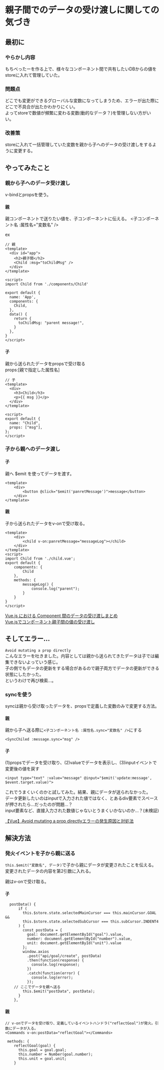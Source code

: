
# 親子間でのデータの受け渡しに関しての気づき

## 最初に

### やらかし内容
もちべったーを作る上で、様々なコンポーネント間で共有したいDBからの値をstoreに入れて管理していた。

### 問題点
どこでも変更ができるグローバルな変数になってしまうため、エラーが出た際にどこで不具合が出たかわかりにくい。  
よってstoreで数値が頻繁に変わる変数(動的なデータ？)を管理しない方がいい。

### 改善策
storeに入れて一括管理していた変数を親から子へのデータの受け渡しをするように変更する。  

## やってみたこと

### 親から子へのデータ受け渡し
v-bindとpropsを使う。 

#### 親

親コンポーネントで送りたい値を、子コンポーネントに伝える。 
 <子コンポーネント名 :属性名="変数名" />   

ex  
```
// 親
<template>
  <div id="app">
    <h2>親子間</h2>
    <Child :msg="toChildMsg" />
  </div>
</template>

<script>
import Child from './components/Child'

export default {
  name: 'App',
  components: {
    Child,
  },
  data() {
    return {
      toChildMsg: "parent message!",
    }
  },
}
</script>

```
#### 子
親から送られたデータをpropsで受け取る  
props:[親で指定した属性名]  
```
// 子
<template>
  <div>
    <h3>Child</h3>
    <p>{{ msg }}</p>
  </div>
</template>

<script>
export default {
  name: "Child",
  props: ["msg"],
};
</script>

```

### 子から親へのデータ渡し
#### 子
親へ $emit を使ってデータを渡す。  
```
<template>
    <div>
        <button @click="$emit('panretMessage')">message</button>
    </div>
</template>

```

#### 親
子から送られたデータをv-onで受け取る。  
```
<template>
    <div>
        <child v-on:panretMessage="messageLog"></child>
    </div>
</template>
<script>
import Child from './child.vue';
export default {
    components: {
        Child
    },
    methods: {
        messageLog() {
            console.log("parent");
        }
    }
}
</script>
```

[Vue.js における Component 間のデータの受け渡しまとめ](https://qiita.com/att55/items/91b683c68b5057eaac51)  
[Vue.jsでコンポーネント親子間の値の受け渡し](https://qiita.com/y_sasaki/items/5bbed5439fcfef9f8c40)  

## そしてエラー…
```Avoid mutating a prop directly```  
こんなエラーを吐きました。内容としては親から送られてきたデータは子では編集できないよっていう感じ。  
子の側でもデータの更新をする場合があるので親子両方でデータの更新ができる状態にしたかった。  
というわけで再び検索…。  

### syncを使う
syncは親から受け取ったデータを、propsで定義した変数のみで変更する方法。  

#### 親
親から子へ送る際に`<子コンポーネント名 :属性名.sync="変数名" />`にする  
```
<SyncChiled :message.sync="msg" />
```

#### 子
(1)propsでデータを受け取り、(2)valueでデータを表示し、(3)inputイベントで変更後の値を戻す  
```
<input type="text" :value="message" @input="$emit('update:message', $event.target.value)">
```

これでうまくいくのかと試してみた。結果、親にデータが送られなかった。  
データ更新したいのはinputで入力された値ではなく、とあるdiv要素でスペースが押されたら…だったのが問題…？  
input要素など、直接入力された数値じゃないとうまくいかないのか…？(未検証)  

[【Vue】Avoid mutating a prop directlyエラーの発生原因と対処法](https://qiita.com/shizen-shin/items/ec05071140b9d5d7d31a)  

## 解決方法

### 発火イベントを子から親に送る

```this.$emit("変数名", データ)```で子から親にデータが変更されたことを伝える。  
変更されたデータの内容を第2引数に入れる。  

親はv-onで受け取る。  

#### 子
```
  postData() {
      if (
        this.$store.state.selectedMainCursor === this.mainCursor.GOAL &&
        this.$store.state.selectedSubCursor === this.subCursor.INDENT4
      ) {
        const postData = {
          goal: document.getElementById("goal").value,
          number: document.getElementById("number").value,
          unit: document.getElementById("unit").value
        };
        window.axios
          .post("api/goal/create", postData)
          .then(function(response) {
            console.log(response);
          })
          .catch(function(error) {
            console.log(error);
          });
    // ここでデータを親へ送る 
        this.$emit("postData", postData);
      }
    },
```

#### 親
```
// v-onでデータを受け取り、定義しているイベントハンドラ("reflectGoal")が発火。引数にデータが入る。
<Commands v-on:postData="reflectGoal"></Commands>
```

```
 methods: {
    reflectGoal(goal) {
      this.goal = goal.goal;
      this.number = Number(goal.number);
      this.unit = goal.unit;
    }
```
